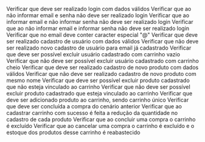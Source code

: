 Verificar que deve ser realizado login com dados válidos
Verificar que ao não informar email e senha não deve ser realizado login
Verificar que ao informar email e não informar senha não deve ser realizado login
Verificar que ao não informar email e informar senha não deve ser realizado login
Verificar que no email deve conter caracter especial "@"
Verificar que deve ser realizado cadastro de usuário com dados válidos
Verificar que não deve ser realizado novo cadastro de usuário para email já cadastrado
Verificar que deve ser possível excluir usuário cadastrado com carrinho vazio
Verificar que não deve ser possível excluir usuário cadastrado com carrinho cheio
Verificar que deve ser realizado cadastro de novo produto com dados válidos
Verificar que não deve ser realizado cadastro de novo produto com mesmo nome
Verificar que deve ser possível excluir produto cadastrado que não esteja vinculado ao carrinho
Verificar que não deve ser possível excluir produto cadastrado que esteja vinculado ao carrinho
Verificar que deve ser adicionado produto ao carrinho, sendo carrinho único
Verificar que deve ser concluída a compra do cenário anterior
Verificar que ao cadastrar carrinho com sucesso é feita a redução da quantidade no cadastro de cada produto
Verificar que ao concluir uma compra o carrinho é excluído
Verificar que ao cancelar uma compra o carrinho é excluído e o estoque dos produtos desse carrinho é reabastecido
